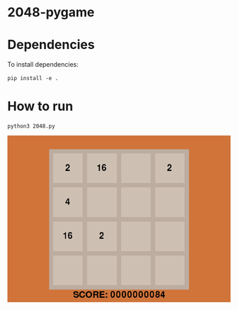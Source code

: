 # 2048-pygame

# Dependencies
To install dependencies: 
```
pip install -e .
```
# How to run
```
python3 2048.py
```
![Example](https://github.com/gabrielcoutod/2048-pygame/blob/main/game.png)
